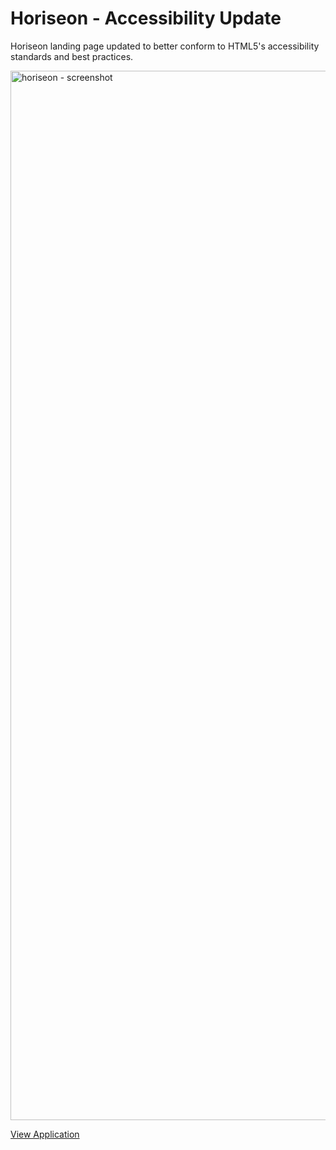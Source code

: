 # Horiseon - Accessibility Update

<p>Horiseon landing page updated to better conform to HTML5's accessibility standards and best practices.</p>

<img width="1679" alt="horiseon - screenshot" src="https://user-images.githubusercontent.com/23103606/122680184-a9059a80-d1b3-11eb-9ec9-77513dc4c558.png">

<a href="https://wfknowles.github.io/horiseon/">View Application</a>
